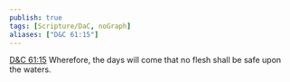 ```yaml
---
publish: true
tags: [Scripture/DaC, noGraph]
aliases: ["D&C 61:15"]
---
```

[D&C 61:15](https://churchofjesuschrist.org/study/scriptures/dc-testament/dc/61?lang=eng&id=p15#p15) Wherefore, the days will come that no flesh shall be safe upon the waters.
